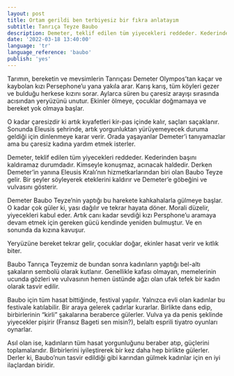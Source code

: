 ```yaml
---
layout: post
title: Ortam gerildi ben terbiyesiz bir fıkra anlatayım
subtitle: Tanrıça Teyze Baubo
description: Demeter, teklif edilen tüm yiyecekleri reddeder. Kederinden başını kaldıramaz durumdadır. Kimseyle konuşmaz, acınacak haldedir. Derken Demeter’in yanına Eleusis Kralı’nın hizmetkarlarından biri olan Baubo Teyze gelir. Bir şeyler söyleyerek eteklerini kaldırır ve Demeter’e göbeğini ve vulvasını gösterir.
date: '2022-03-18 13:40:00'
language: 'tr'
language_reference: 'baubo'
publish: 'yes'
---
```

Tarımın, bereketin ve mevsimlerin Tanrıçası Demeter Olympos’tan kaçar ve kaybolan kızı Persephone’u yana yakıla arar. Karış karış, tüm köyleri gezer ve bulduğu herkese kızını sorar. Aylarca süren bu çaresiz arayışı sırasında acısından yeryüzünü unutur. Ekinler ölmeye, çocuklar doğmamaya ve bereket yok olmaya başlar.

O kadar çaresizdir ki artık kıyafetleri kir-pas içinde kalır, saçları saçaklanır. Sonunda Eleusis şehrinde, artık yorgunluktan yürüyemeyecek duruma geldiği için dinlenmeye karar verir. Orada yaşayanlar Demeter’i tanıyamazlar ama bu çaresiz kadına yardım etmek isterler.

Demeter, teklif edilen tüm yiyecekleri reddeder. Kederinden başını kaldıramaz durumdadır. Kimseyle konuşmaz, acınacak haldedir. Derken Demeter’in yanına Eleusis Kralı’nın hizmetkarlarından biri olan Baubo Teyze gelir. Bir şeyler söyleyerek eteklerini kaldırır ve Demeter’e göbeğini ve vulvasını gösterir.

Demeter Baubo Teyze’nin yaptığı bu harekete kahkahalarla gülmeye başlar. O kadar çok güler ki, yası dağılır ve tekrar hayata döner. Morali düzelir, yiyecekleri kabul eder. Artık canı kadar sevdiği kızı Persphone’u aramaya devam etmek için gereken gücü kendinde yeniden bulmuştur. Ve en sonunda da kızına kavuşur.

Yeryüzüne bereket tekrar gelir, çocuklar doğar, ekinler hasat verir ve kıtlık biter.

Baubo Tanrıça Teyzemiz de bundan sonra kadınların yaptığı bel-altı şakaların sembolü olarak kutlanır. Genellikle kafası olmayan, memelerinin ucunda gözleri ve vulvasının hemen üstünde ağzı olan ufak tefek bir kadın olarak tasvir edilir.

Baubo için tüm hasat bittiğinde, festival yapılır. Yalnızca evli olan kadınlar bu festivale katılabilir. Bir araya gelerek çadırlar kurarlar. Birlikte dans edip, birbirlerinin “kirli” şakalarına beraberce gülerler. Vulva ya da penis şeklinde yiyecekler pişirir (Fransız Bageti sen misin?), belaltı esprili tiyatro oyunları oynarlar.

Asıl olan ise, kadınların tüm hasat yorgunluğunu beraber atıp, güçlerini toplamalarıdır. Birbirlerini iyileştirerek bir kez daha hep birlikte gülerler. Derler ki, Baubo’nun tasvir edildiği gibi karından gülmek kadınlar için en iyi ilaçlardan biridir.
